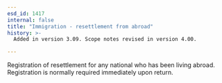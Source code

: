 ```yaml
---
esd_id: 1417
internal: false
title: "Immigration - resettlement from abroad"
history: >-
  Added in version 3.09. Scope notes revised in version 4.00.

---
```


Registration of resettlement for any national who has been living abroad.  Registration is normally required immediately upon return.

